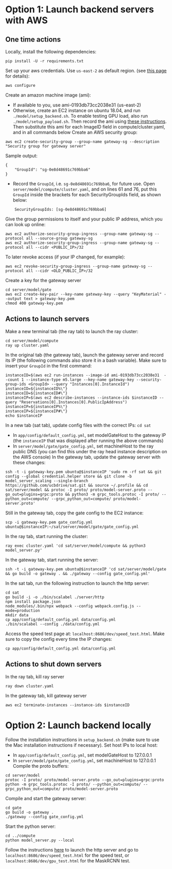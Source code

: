 # Option 1: Launch backend servers with AWS
## One time actions
Locally, install the following dependencies:
````
pip install -U -r requirements.txt
````
Set up your aws credentials. Use `us-east-2` as default region. (see [this page](https://docs.aws.amazon.com/cli/latest/userguide/cli-chap-tutorial.html#tutorial-configure-cli) for details):
````
aws configure
````
Create an amazon machine image (ami):
- If available to you, use ami-0193db73cc2038e31 (us-east-2)
- Otherwise, create an EC2 instance on ubuntu 18.04, and run `./model/setup_backend.sh`. To enable testing GPU load, also run `./model/setup_payload.sh`. Then record the ami using [these instructions](https://docs.aws.amazon.com/toolkit-for-visual-studio/latest/user-guide/tkv-create-ami-from-instance.html). Then substitute this ami for each ImageID field in compute/cluster.yaml, and in all commands below
Create an AWS security group:
````
aws ec2 create-security-group --group-name gateway-sg --description "Security group for gateway server"
````
Sample output:
````
{
    "GroupId": "sg-0e8d48691c769bba6"
}
````
- Record the `GroupId`, i.e. `sg-0e8d48691c769bba6`, for future use. Open `server/model/compute/cluster.yaml`, and on lines 61 and 76, put this `GroupId` inside the brackets for each SecurityGroupIds field, as shown below:
````
    SecurityGroupIds: [sg-0e8d48691c769bba6]
````
Give the group permissions to itself and your public IP address, which you can look up online:
````
aws ec2 authorize-security-group-ingress --group-name gateway-sg --protocol all --source-group gateway-sg
aws ec2 authorize-security-group-ingress --group-name gateway-sg --protocol all --cidr <PUBLIC_IP>/32
````
To later revoke access (if your IP changed, for example):
````
aws ec2 revoke-security-group-ingress --group-name gateway-sg --protocol all --cidr <OLD_PUBLIC_IP>/32
````
Create a key for the gateway server
````
cd server/model/gate
aws ec2 create-key-pair --key-name gateway-key --query "KeyMaterial" --output text > gateway-key.pem
chmod 400 gateway-key.pem
````
## Actions to launch servers
Make a new terminal tab (the ray tab) to launch the ray cluster:
````
cd server/model/compute
ray up cluster.yaml
````
In the original tab (the gateway tab), launch the gateway server and record its IP (the following commands also store it in a bash variable). Make sure to insert your `GroupId` in the first command:
````
instanceID=$(aws ec2 run-instances --image-id ami-0193db73cc2038e31  --count 1 --instance-type m5.large --key-name gateway-key --security-group-ids <GroupId> --query "Instances[0].InstanceId")
instanceID=${instanceID%\"}
instanceID=${instanceID#\"}
instanceIP=$(aws ec2 describe-instances --instance-ids $instanceID --query "Reservations[0].Instances[0].PublicIpAddress")
instanceIP=${instanceIP%\"}
instanceIP=${instanceIP#\"}
echo $instanceIP
````
In a new tab (sat tab), update config files with the correct IPs:
`cd sat`
- In `app/config/default_config.yml`, set modelGateHost to the gateway IP (the `instanceIP` that was displayed after running the above commands)
- In `server/model/gate/gate_config.yml`, set machineHost to the ray public DNS (you can find this under the ray head instance description on the AWS console)
In the gateway tab, update the gateway server with these changes:
````
ssh -t -i gateway-key.pem ubuntu@$instanceIP 'sudo rm -rf sat && git config --global credential.helper store && git clone -b model_server_scaling --single-branch https://github.com/ucbdrive/sat.git && source ~/.profile && cd sat/server/model && protoc -I proto/ proto/model-server.proto --go_out=plugins=grpc:proto && python3 -m grpc_tools.protoc -I proto/ --python_out=compute/ --grpc_python_out=compute/ proto/model-server.proto'
````
Still in the gateway tab, copy the gate config to the EC2 instance:
````
scp -i gateway-key.pem gate_config.yml ubuntu@$instanceIP:~/sat/server/model/gate/gate_config.yml
````
In the ray tab, start running the cluster:
````
ray exec cluster.yaml 'cd sat/server/model/compute && python3 model_server.py'
````
In the gateway tab, start running the server:
````
ssh -t -i gateway-key.pem ubuntu@$instanceIP 'cd sat/server/model/gate && go build -o gateway . && ./gateway --config gate_config.yml'
````
In the sat tab, run the following instruction to launch the http server:
````
cd sat
go build -i -o ./bin/scalabel ./server/http
npm install package.json
node_modules/.bin/npx webpack --config webpack.config.js --mode=production
mkdir data
cp app/config/default_config.yml data/config.yml
./bin/scalabel --config ./data/config.yml
````
Access the speed test page at:
``localhost:8686/dev/speed_test.html``.
Make sure to copy the config every time the IP changes:
````
cp app/config/default_config.yml data/config.yml
````
## Actions to shut down servers
In the ray tab, kill ray server
````
ray down cluster.yaml
````
In the gateway tab, kill gateway server
````
aws ec2 terminate-instances --instance-ids $instanceID
````
# Option 2: Launch backend locally
Follow the installation instructions in `setup_backend.sh` (make sure to use the Mac installation instructions if necessary).
Set host IPs to local host:
- In `app/config/default_config.yml`, set modelGateHost to 127.0.0.1
- In `server/model/gate/gate_config.yml`, set machineHost to 127.0.0.1
Compile the proto buffers:
````
cd server/model
protoc -I proto/ proto/model-server.proto --go_out=plugins=grpc:proto
python -m grpc_tools.protoc -I proto/ --python_out=compute/ --grpc_python_out=compute/ proto/model-server.proto
````
Compile and start the gateway server:
````
cd gate
go build -o gateway .
./gateway --config gate_config.yml
````
Start the python server:
````
cd ../compute
python model_server.py --local
````
Follow the instructions [here](https://github.com/ucbdrive/sat) to launch the http server and go to ``localhost:8686/dev/speed_test.html`` for the speed test, or ``localhost:8686/dev/gpu_test.html`` for the MaskRCNN test.
